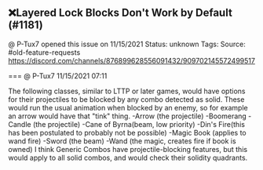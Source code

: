 ## ❌Layered Lock Blocks Don't Work by Default (#1181)
@ P-Tux7 opened this issue on 11/15/2021
Status: unknown
Tags: 
Source: #old-feature-requests https://discord.com/channels/876899628556091432/909702145572499517


=== @ P-Tux7 11/15/2021 07:11

The following classes, similar to LTTP or later games, would have options for their projectiles to be blocked by any combo detected as solid. These would run the usual animation when blocked by an enemy, so for example an arrow would have that "tink" thing.
-Arrow (the projectile)
-Boomerang
-Candle (the projectile)
-Cane of Byrna(beam, low priority)
-Din's Fire(this has been postulated to probably not be possible)
-Magic Book (applies to wand fire)
-Sword (the beam)
-Wand (the magic, creates fire if book is owned)
I think Generic Combos have projectile-blocking features, but this would apply to all solid combos, and would check their solidity quadrants.
